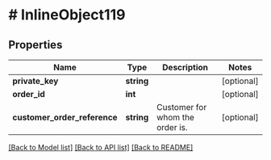 # # InlineObject119

## Properties

Name | Type | Description | Notes
------------ | ------------- | ------------- | -------------
**private_key** | **string** |  | [optional]
**order_id** | **int** |  | [optional]
**customer_order_reference** | **string** | Customer for whom the order is. | [optional]

[[Back to Model list]](../../README.md#models) [[Back to API list]](../../README.md#endpoints) [[Back to README]](../../README.md)
